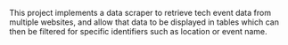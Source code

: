 This project implements a data scraper to retrieve tech event data from multiple websites, 
and allow that data to be displayed in tables which can then be filtered for specific identifiers
such as location or event name.
